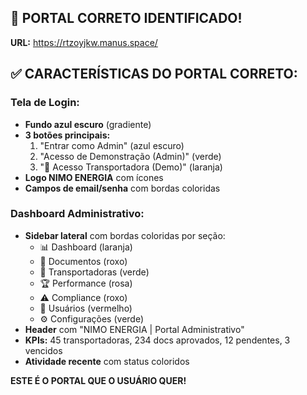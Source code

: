## 🎯 PORTAL CORRETO IDENTIFICADO!

**URL:** https://rtzoyjkw.manus.space/

## ✅ CARACTERÍSTICAS DO PORTAL CORRETO:
### **Tela de Login:**
- **Fundo azul escuro** (gradiente)
- **3 botões principais:**
  1. "Entrar como Admin" (azul escuro)
  2. "Acesso de Demonstração (Admin)" (verde)
  3. "🚛 Acesso Transportadora (Demo)" (laranja)
- **Logo NIMO ENERGIA** com ícones
- **Campos de email/senha** com bordas coloridas

### **Dashboard Administrativo:**
- **Sidebar lateral** com bordas coloridas por seção:
  - 📊 Dashboard (laranja)
  - 📄 Documentos (roxo)
  - 🚛 Transportadoras (verde)
  - 🏆 Performance (rosa)
  - ⚠️ Compliance (roxo)
  - 👥 Usuários (vermelho)
  - ⚙️ Configurações (verde)
- **Header** com "NIMO ENERGIA | Portal Administrativo"
- **KPIs:** 45 transportadoras, 234 docs aprovados, 12 pendentes, 3 vencidos
- **Atividade recente** com status coloridos

**ESTE É O PORTAL QUE O USUÁRIO QUER!**

